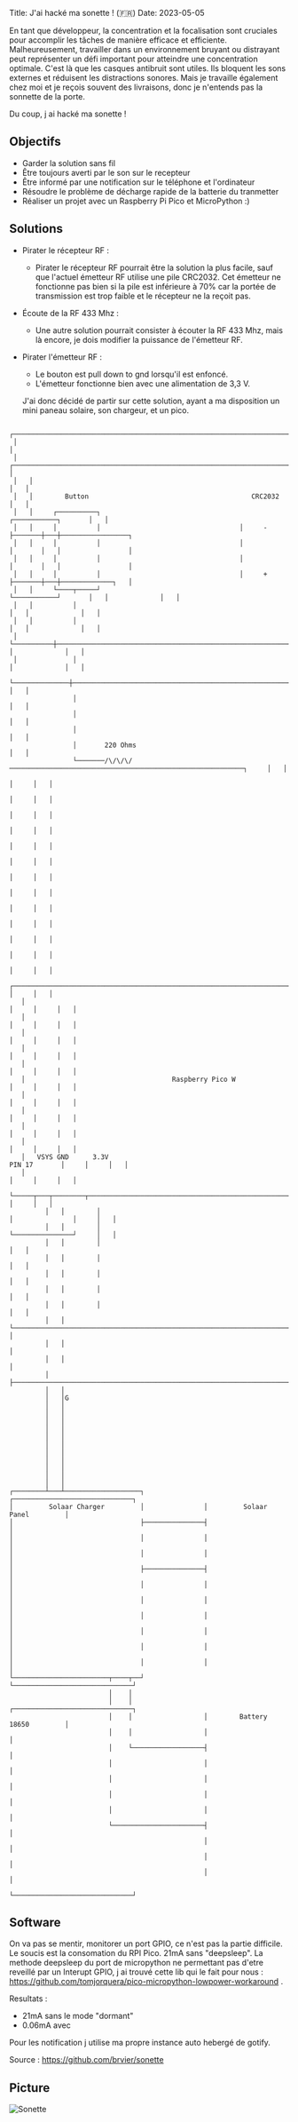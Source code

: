 Title: J'ai hacké ma sonette ! (🇫🇷)
Date: 2023-05-05

En tant que développeur, la concentration et la focalisation sont cruciales pour accomplir les tâches de manière efficace et efficiente. Malheureusement, travailler dans un environnement bruyant ou distrayant peut représenter un défi important pour atteindre une concentration optimale. C'est là que les casques antibruit sont utiles. Ils bloquent les sons externes et réduisent les distractions sonores.
Mais je travaille également chez moi et je reçois souvent des livraisons, donc je n'entends pas la sonnette de la porte.

Du coup, j ai hacké ma sonette !

## Objectifs

- Garder la solution sans fil
- Être toujours averti par le son sur le recepteur
- Être informé par une notification sur le téléphone et l'ordinateur
- Résoudre le problème de décharge rapide de la batterie du tranmetter
- Réaliser un projet avec un Raspberry Pi Pico et MicroPython :)

## Solutions

- Pirater le récepteur RF :
  - Pirater le récepteur RF pourrait être la solution la plus facile, sauf que l'actuel émetteur RF utilise une pile CRC2032.
  Cet émetteur ne fonctionne pas bien si la pile est inférieure à 70% car la portée de transmission est trop faible et le récepteur ne la reçoit pas.

- Écoute de la RF 433 Mhz :
  - Une autre solution pourrait consister à écouter la RF 433 Mhz, mais là encore, je dois modifier la puissance de l'émetteur RF.

- Pirater l'émetteur RF :
  - Le bouton est pull down to gnd lorsqu'il est enfoncé.
  - L'émetteur fonctionne bien avec une alimentation de 3,3 V.

  J'ai donc décidé de partir sur cette solution, ayant a ma disposition un mini paneau solaire, son chargeur, et un pico.


````
 ┌────────────────────────────────────────────────────────────────────────────────┐
 │                                                                                │
 │   ┌────────────────────────────────────────────────────────────────────────┐   │
 │   │                                                                        │   │
 │   │        Button                                         CRC2032          │   │
 │   │     ┌──────────┐                                   ┌───────────┐       │   │
 │   │     │          │                                   │     -     ├───────┼───┼─────────────────┐
 │   │     │          │                                   │           │       │   │                 │
 │   │     │          │                                   │           │       │   │                 │
 │   │     │          │                                   │     +     ├───────┼───┼─────────────┐   │
 │   │     └────┬─────┘                                   └───────────┘       │   │             │   │
 │   │          │                                                             │   │             │   │
 │   │          │                                                             │   │             │   │
 │   └──────────┼─────────────────────────────────────────────────────────────┘   │             │   │
 │              │                                                                 │             │   │
 └──────────────┼─────────────────────────────────────────────────────────────────┘             │   │
                │                                                                               │   │
                │                                                                               │   │
                │                                                                               │   │
                │       220 Ohms                                                                │   │
                └───────/\/\/\/───────────────────────────────────────────────────────────┐     │   │
                                                                                          │     │   │
                                                                                          │     │   │
                                                                                          │     │   │
                                                                                          │     │   │
                                                                                          │     │   │
                                                                                          │     │   │
                                                                                          │     │   │
                                                                                          │     │   │
                                                                                          │     │   │
                                                                                          │     │   │
                                                                                          │     │   │
                                                                                          │     │   │
                                                                                          │     │   │
   ┌────────────────────────────────────────────────────────────────────────────────┐     │     │   │
   │                                                                                │     │     │   │
   │                                                                                │     │     │   │
   │                                                                                │     │     │   │
   │                                                                                │     │     │   │
   │                                                                                │     │     │   │
   │                                     Raspberry Pico W                           │     │     │   │
   │                                                                                │     │     │   │
   │                                                                                │     │     │   │
   │                                                                                │     │     │   │
   │                                                                                │     │     │   │
   │   VSYS GND      3.3V                                              PIN 17       │     │     │   │
   │                                                                                │     │     │   │
   └─────┬───┬────────┬───────────────────────────────────────────────────┬─────────┘     │     │   │
         │   │        │                                                   │               │     │   │
         │   │        │                                                   └───────────────┘     │   │
         │   │        │                                                                         │   │
         │   │        │                                                                         │   │
         │   │        │                                                                         │   │
         │   │        │                                                                         │   │
         │   │        │                                                                         │   │
         │   │        └─────────────────────────────────────────────────────────────────────────┘   │
         │   │                                                                                      │
         │   │                                                                                      │
         │   ├──────────────────────────────────────────────────────────────────────────────────────┘
         │   │
         │   │G
         │   │
         │   │
         │   │
         │   │
         │   │
         │   │
         │   │
         │   │
         │   │
         │   │
         │   │
┌────────┴───┴───────────────────┐               ┌──────────────────────────────┐
│         Solaar Charger         │               │         Solaar Panel         │
│                                ├───────────────┤                              │
│                                │               │                              │
│                                │               │                              │
│                                ├───────────────┤                              │
│                                │               │                              │
│                                │               │                              │
│                                │               │                              │
│                                │               │                              │
│                                │               │                              │
│                                │               │                              │
└────────────────────────┬────┬──┘               └──────────────────────────────┘
                         │    │
                         │    │                  ┌──────────────────────────────┐
                         │    │                  │        Battery 18650         │
                         │    │                  │                              │
                         │    └──────────────────┤                              │
                         │                       │                              │
                         │                       │                              │
                         │                       │                              │
                         │                       │                              │
                         └───────────────────────┤                              │
                                                 │                              │
                                                 │                              │
                                                 │                              │
                                                 └──────────────────────────────┘

````

## Software

On va pas se mentir, monitorer un port GPIO, ce n'est pas la partie difficile. Le soucis est la consomation du RPI Pico. 21mA sans "deepsleep".
La methode deepsleep du port de micropython ne permettant pas d'etre reveillé par un Interupt GPIO, j ai trouvé cette lib qui le fait pour nous : https://github.com/tomjorquera/pico-micropython-lowpower-workaround .

Resultats :

- 21mA sans le mode "dormant"
- 0.06mA avec

Pour les notification j utilise ma propre instance auto hebergé de gotify.

Source : https://github.com/brvier/sonette

## Picture

![Sonette](images/sonette.png)


